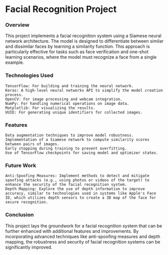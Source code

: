 # Facial Recognition Project
### Overview

This project implements a facial recognition system using a Siamese neural network architecture. The model is designed to differentiate between similar and dissimilar faces by learning a similarity function. This approach is particularly effective for tasks such as face verification and one-shot learning scenarios, where the model must recognize a face from a single example.
### Technologies Used

    TensorFlow: For building and training the neural network.
    Keras: A high-level neural networks API to simplify the model creation process.
    OpenCV: For image processing and webcam integration.
    NumPy: For handling numerical operations on image data.
    Matplotlib: For visualizing the results.
    UUID: For generating unique identifiers for collected images.

### Features

    Data augmentation techniques to improve model robustness.
    Implementation of a Siamese network to compute similarity scores between pairs of images.
    Early stopping during training to prevent overfitting.
    Use of TensorFlow checkpoints for saving model and optimizer states.

### Future Work

    Anti-Spoofing Measures: Implement methods to detect and mitigate spoofing attacks (e.g., using photos or videos of the target) to enhance the security of the facial recognition system.
    Depth Mapping: Explore the use of depth information to improve accuracy, similar to technologies used in systems like Apple's Face ID, which utilizes depth sensors to create a 3D map of the face for secure recognition.

### Conclusion

This project lays the groundwork for a facial recognition system that can be further enhanced with additional features and improvements. By incorporating advanced techniques like anti-spoofing measures and depth mapping, the robustness and security of facial recognition systems can be significantly improved.
